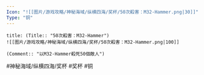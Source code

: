 ```yaml
---
Icon: "![[图片/游戏攻略/神秘海域/纵横四海/奖杯/50次殺害：M32-Hammer.png|30]]"
Type: "铜"
---
```

```ad-common-bronze-trophy
title: (Title:: "50次殺害：M32-Hammer")
![[图片/游戏攻略/神秘海域/纵横四海/奖杯/50次殺害：M32-Hammer.png|100]]

(Comment:: "以M32-Hammer殺死50個敵人")
```

#神秘海域/纵横四海/奖杯 #奖杯 #铜

